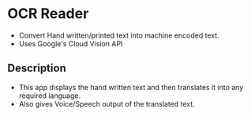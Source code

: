 # OCR Reader 

- Convert Hand written/printed text into machine encoded text.
- Uses Google's Cloud Vision API



## Description

- This app displays the hand written text and then translates it into any required language.
- Also gives Voice/Speech output of the translated text.


